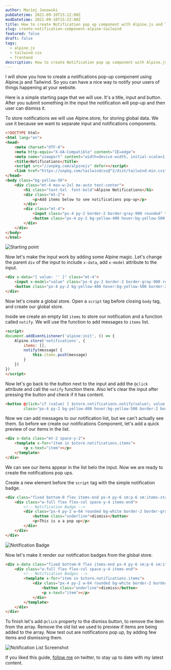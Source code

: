 ```yaml
---
author: Maciej Janowski
pubDatetime: 2021-09-10T15:22:00Z
modDatetime: 2021-09-10T15:22:00Z
title: How to create Notification pop up component with Alpine.js and TailwindCSS
slug: create-notification-component-alpine-tailwind
featured: false
draft: false
tags:
  - alpine.js
  - tailwind.css
  - frontend  
description: How to create Notification pop up component with Alpine.js and TailwindCSS
---
```


I will show you how to create a notifications pop-up component using Alpine.js and Tailwind. 
So you can have a nice way to notify your users of things happening at your website.

Here is a simple starting page that we will use. It's a title, input and button. After you submit something in the input the notification will pop-up and then user can dismiss it.

To store notifications we will use Alpine.store, for storing global data. We use it because we want to separate input and notifications components.

```html
<!DOCTYPE html>
<html lang="en">
<head>
    <meta charset="UTF-8">
    <meta http-equiv="X-UA-Compatible" content="IE=edge">
    <meta name="viewport" content="width=device-width, initial-scale=1.0">
    <title>Notifications</title>
    <script src="//unpkg.com/alpinejs" defer></script>
    <link href="https://unpkg.com/tailwindcss@^2/dist/tailwind.min.css" rel="stylesheet">
</head>
<body class="bg-yellow-50">
    <div class="mt-4 max-w-2xl mx-auto text-center">
        <h1 class="text-5xl  font-bold">Alpine Notifications</h1>
        <div class="mt-2">
            <p>Add items below to see notifications pop-up</p>
        </div>
        <div class="mt-4">
            <input class="px-4 py-2 border-2 border-gray-900 rounded" type="text">
            <button class="px-4 py-2 bg-yellow-400 hover:bg-yellow-500 border-2 border-yellow-500 rounded ">Add Item</button> 
        </div>
    </div>   
</body>
</html>
```

![Starting point](https://janowski.dev/assets/img/articles/screenshots/sc8.png)

Now let's make the input work by adding some Alpine magic.
Let's change the parent `div` of the input to include `x-data`, add `x-model` attribute to the input.

```html
<div x-data="{ value: '' }" class="mt-4">
    <input x-model="value" class="px-4 py-2 border-2 border-gray-900 rounded" type="text">
    <button class="px-4 py-2 bg-yellow-400 hover:bg-yellow-500 border-2 border-yellow-500 rounded ">Add Item</button> 
</div>
```

Now let's create a global store. Open a `script` tag before closing `body` tag, and create our global store. 

Inside we create an empty list `items` to store our notification and a function called `notify`.
We will use the function to add messages to `items` list.

```html
<script>
document.addEventListener('alpine:init', () => {
    Alpine.store('notifications', {
        items: [],
        notify(message) {
            this.items.push(message)
        }
    })
})
</script>

```

Now let's go back to the button next to the input and add the `@click` attribute and call the `notify` function there. 
Also let's clear the input after pressing the button and check if it has content.

```html
<button @click="if (value) { $store.notifications.notify(value); value = ''; }"
        class="px-4 py-2 bg-yellow-400 hover:bg-yellow-500 border-2 border-yellow-500 rounded">Add Item</button> 
```

Now we can add messages to our notification list, but we can't actually see them. So before we create our notifications
Component, let's add a quick preview of our items in the list.

```html
<div x-data class="mt-2 space-y-2">
    <template x-for="item in $store.notifications.items">
        <p x-text="item"></p>
    </template>
</div>
```

We can see our items appear in the list belo the input. Now we are ready to create the notifications pop ups.

Create a new element before the `script` tag with the simple notification badge.

```html
<div class="fixed bottom-0 flex items-end px-4 py-6 sm:p-6 sm:items-start">
    <div class="w-full flex flex-col space-y-4 items-end">
        <!-- Notification Badge -->
        <div class="px-4 py-2 w-64 rounded bg-white border-2 border-gray-900">
            <button class="underline">dismiss</button>
            <p>This is a a pop up</p> 
        </div>
    </div>
</div>
``` 

![Notification Badge](https://janowski.dev/assets/img/articles/screenshots/sc9.png)

Now let's make it render our notification badges from the global store.

```html
<div x-data class="fixed bottom-0 flex items-end px-4 py-6 sm:p-6 sm:items-start">
    <div class="w-full flex flex-col space-y-4 items-end">
        <!-- Notification Badges -->
        <template x-for="item in $store.notifications.items">
            <div class="px-4 py-2 w-64 rounded bg-white border-2 border-gray-900">
                <button class="underline">dismiss</button>
                <p x-text="item"></p>
            </div>
        </template>
    </div>
</div>
``` 

To finish let's add `@click` property to the dismiss button, to remove the item from the array. 
Remove the old list we used to preview if items are being added to the array.
Now test out are notifications pop up, by adding few items and dismissing them.

![Notification List Screenshot](https://janowski.dev/assets/img/articles/gifs/gif1.gif)

If you liked this guide, [follow me](https://twitter.com/MaciejJanowski) on twitter, to stay up to date with my latest content. 

